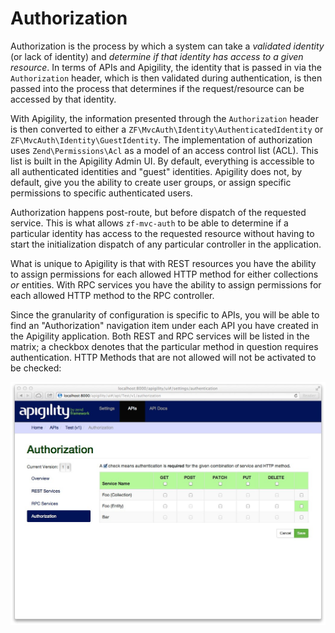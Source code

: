 Authorization
=============

Authorization is the process by which a system can take a *validated identity* (or lack of 
identity) and *determine if that identity has access to a given resource*.  In terms of APIs and 
Apigility, the identity that is passed in via the `Authorization` header, which is then validated 
during authentication, is then passed into the process that determines if the request/resource can 
be accessed by that identity.

With Apigility, the information presented through the `Authorization` header is then converted to
either a `ZF\MvcAuth\Identity\AuthenticatedIdentity` or `ZF\MvcAuth\Identity\GuestIdentity`.  The
implementation of authorization uses `Zend\Permissions\Acl` as a model of an access control list
(ACL).  This list is built in the Apigility Admin UI.  By default, everything is accessible to all
authenticated identities and "guest" identities.  Apigility does not, by default, give you the ability
to create user groups, or assign specific permissions to specific authenticated users.

Authorization happens post-route, but before dispatch of the requested service.  This is what allows
`zf-mvc-auth` to be able to determine if a particular identity has access to the requested resource
without having to start the initialization dispatch of any particular controller in the application.

What is unique to Apigility is that with REST resources you have the ability to assign permissions
for each allowed HTTP method for either collections *or* entities.  With RPC services you have the
ability to assign permissions for each allowed HTTP method to the RPC controller.

Since the granularity of configuration is specific to APIs, you will be able to find an 
"Authorization" navigation item under each API you have created in the Apigility application.  Both 
REST and RPC services will be listed in the matrix; a checkbox denotes that the particular method 
in question requires authentication. HTTP Methods that are not allowed will not be activated to 
be checked:

![Authorization Settings](/asset/apigility-documentation/img/auth-authorization-ui-settings.jpg)
